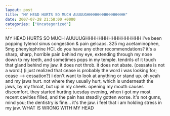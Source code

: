 ```yaml
---
layout: post
title: "MY HEAD HURTS SO MUCH AUUUUGHHHHHHHHHHHHHHHHH"
date: 2007-07-28 21:58:00 +0000
categories: ["Uncategorized"]
---
```


MY HEAD HURTS SO MUCH AUUUUGHHHHHHHHHHHHHHHHH
i've been popping tylenol sinus congestion & pain gelcaps. 325 mg acetaminophen, 5mg phenylephrine HCl. do you have any other recommendations?
it's a sharp, sharp, horrible pain behind my eye, extending through my nose down to my teeth, and sometimes pops in my temple. tendrils of it touch that gland behind my jaw. it does not throb. it does not abate. (cessate is not a word.) (i just realized that cease is probably the word i was looking for; cease --> cessation?) i don't want to look at anything or stand up.
oh yeah and my jaws hurt. not where they usually hurt, which is underneath the jaws, by my throat, but up in my cheek. opening my mouth causes discomfort. they started hurting tuesday evening, when i got my most recent cavities filled, and the pain has steadily gotten worse. it's not gums, mind you; the dentistry is fine... it's the jaw. i feel that i am holding stress in my jaw. 
WHAT IS WRONG WITH MY HEAD